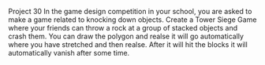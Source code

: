 Project 30
In the game design competition in your school, you are asked to make a game related to knocking down objects.
Create a Tower Siege Game where your friends can throw a rock at a group of stacked objects and crash them. 
You can draw the polygon and realse it will go automatically where you have stretched and then realse.
After it will hit the blocks it will automatically vanish after some time.